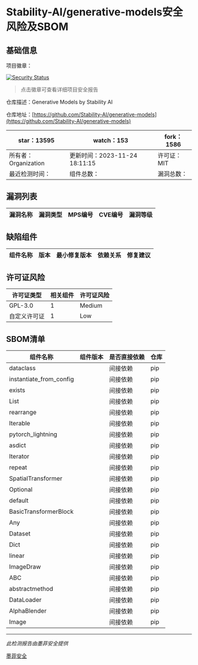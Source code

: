 # Stability-AI/generative-models安全风险及SBOM

## 基础信息

项目徽章：

[![Security Status](https://www.murphysec.com/platform3/v31/badge/1728481859660636160.svg)](https://www.murphysec.com/console/report/1674325341837017088/1728481859660636160)

> 点击徽章可查看详细项目安全报告

仓库描述：Generative Models by Stability AI

仓库地址：[https://github.com/Stability-AI/generative-models](https://github.com/Stability-AI/generative-models)

| star：13595 | watch：153 | fork：1586 |
| ----------- | -------------- | ------------ |
| 所有者：Organization | 更新时间：2023-11-24 18:11:15 | 许可证：MIT |
| 最近检测时间： | 组件总数： | 漏洞总数： |




## 漏洞列表

| 漏洞名称 | 漏洞类型 | MPS编号 | CVE编号 | 漏洞等级 |
| ------- | ------ | ------- | ------ | ----- |





## 缺陷组件

| 组件名称 | 版本 | 最小修复版本 | 依赖关系 | 修复建议 |
| -------- | ---- | ------------ | -------- | -------- |





## 许可证风险

| 许可证类型 | 相关组件 | 许可证风险 |
| ---------- | -------- | ---------- |
|GPL-3.0|1|Medium|
|自定义许可证|1|Low|




## SBOM清单

| 组件名称 | 组件版本 | 是否直接依赖 | 仓库 |
| -------- | -------- | ------------ | ---- |
|dataclass||间接依赖|pip|
|instantiate_from_config||间接依赖|pip|
|exists||间接依赖|pip|
|List||间接依赖|pip|
|rearrange||间接依赖|pip|
|Iterable||间接依赖|pip|
|pytorch_lightning||间接依赖|pip|
|asdict||间接依赖|pip|
|Iterator||间接依赖|pip|
|repeat||间接依赖|pip|
|SpatialTransformer||间接依赖|pip|
|Optional||间接依赖|pip|
|default||间接依赖|pip|
|BasicTransformerBlock||间接依赖|pip|
|Any||间接依赖|pip|
|Dataset||间接依赖|pip|
|Dict||间接依赖|pip|
|linear||间接依赖|pip|
|ImageDraw||间接依赖|pip|
|ABC||间接依赖|pip|
|abstractmethod||间接依赖|pip|
|DataLoader||间接依赖|pip|
|AlphaBlender||间接依赖|pip|
|Image||间接依赖|pip|


------

*此检测报告由墨菲安全提供*

[墨菲安全](www.murphysec.com)